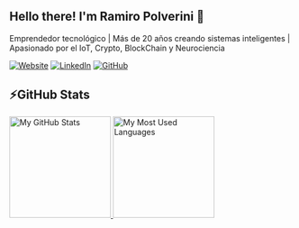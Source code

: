 ## Hello there! I'm Ramiro Polverini 👋
Emprendedor tecnológico | Más de 20 años creando sistemas inteligentes | Apasionado por el IoT, Crypto, BlockChain y Neurociencia



[![Website](https://img.shields.io/badge/-Website-FB542B?style=flat-square&logo=Brave&logoColor=white)](https://polverini.com.ar/rpolverini/)
[![LinkedIn](https://img.shields.io/badge/-LinkedIn-0e76a8?style=flat-square&logo=Linkedin&logoColor=white)](https://www.linkedin.com/in/rpolverini/) 
[![GitHub](https://img.shields.io/badge/-Github-000000?style=flat-square&logo=Github&logoColor=white)](https://github.com/rpolverini)

## ⚡GitHub Stats



<a href="https://github.com/rpolverini">
  <img height="180em" alt="My GitHub Stats" src="https://github-readme-stats-rpolverinis-projects.vercel.app/api?username=rpolverini&bg_color=00000000&text_color=3498db&hide_border=true&count_private=true&include_all_commits=true" />
  <img height="180em" alt="My Most Used Languages" src="https://github-readme-stats-rpolverinis-projects.vercel.app/api/top-langs/?username=rpolverini&langs_count=5&layout=compact&bg_color=00000000&text_color=3498db&hide_border=true&count_private=true&include_all_commits=true&hide=html,scss,css,c%2B%2B,shaderlab,jupyter%20notebook,mathematica,c" />
</a>

